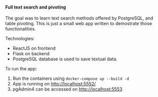 #### Full text search and pivoting

The goal was to learn text search methods offered by PostgreSQL, and table pivoting. This is just a small web app written to demostrate those functionalities.

Technologies:

- ReactJS on frontend
- Flask on backend
- PostgreSQL database is used to save textual data.

To run the app:

1. Run the containers using `docker-compose up --build -d`
2. App is running on [http://localhost:5552/](http://localhost:5552/)
3. pgAdmin4 can be accessed on [http://localhost:5553](http://localhost:5553)
